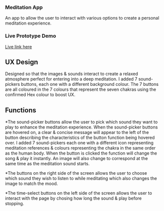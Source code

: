 ### Meditation App
An app to allow the user to interact with various options to create a personal meditation experience.

### Live Prototype Demo
[Live link here](https://roibeard-ruadhan.github.io/meditation-app/)

## UX Design
Designed so that the images & sounds interact to create a relaxed atmosphere perfect for entering into a deep meditation. I added 7 sound-pickers buttons, each one with a different background colour. The 7 buttons are all coloured in the 7 colours that represent the seven chakras using the confirmed Hex colour to boost UX.

## Functions 
*The sound-picker buttons allow the user to pick which sound they want to play to enhance the meditation experience. When the sound-picker buttons are hovered on, a clear & concise message will appear to the left of the button describing the characteristics of the button function being hovered over. I added 7 sound-pickers each one with a different icon representing meditation references & colours representing the chakra in the same order as the human body. When the button is clicked the function will change the song & play it instantly. An image will also change to correspond at the same time as the meditation sound starts.  

*The buttons on the right side of the screen allows the user to choose which sound they wish to listen to while meditating which also changes the image to match the mood.

*The time-select buttons on the left side of the screen allows the user to interact with the page by chosing how long the sound &  play before stopping.

